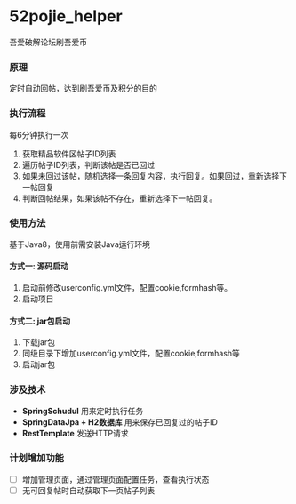 # 52pojie_helper
吾爱破解论坛刷吾爱币

### 原理
定时自动回帖，达到刷吾爱币及积分的目的

### 执行流程
每6分钟执行一次
1. 获取精品软件区帖子ID列表
2. 遍历帖子ID列表，判断该帖是否已回过
3. 如果未回过该帖，随机选择一条回复内容，执行回复。如果回过，重新选择下一帖回复
4. 判断回帖结果，如果该帖不存在，重新选择下一帖回复。

### 使用方法
基于Java8，使用前需安装Java运行环境
#### 方式一: 源码启动
1. 启动前修改userconfig.yml文件，配置cookie,formhash等。
2. 启动项目

#### 方式二: jar包启动
1. 下载jar包
2. 同级目录下增加userconfig.yml文件，配置cookie,formhash等
3. 启动jar包

### 涉及技术
- **SpringSchudul** 用来定时执行任务
- **SpringDataJpa + H2数据库** 用来保存已回复过的帖子ID
- **RestTemplate** 发送HTTP请求

### 计划增加功能
- [ ] 增加管理页面，通过管理页面配置任务，查看执行状态
- [ ] 无可回复帖时自动获取下一页帖子列表